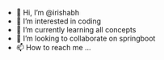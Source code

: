 - 👋 Hi, I’m @irishabh
- 👀 I’m interested in coding
- 🌱 I’m currently learning all concepts
- 💞️ I’m looking to collaborate on springboot
- 📫 How to reach me ...

<!---
irishabh/irishabh is a ✨ special ✨ repository because its `README.md` (this file) appears on your GitHub profile.
You can click the Preview link to take a look at your changes.
--->
